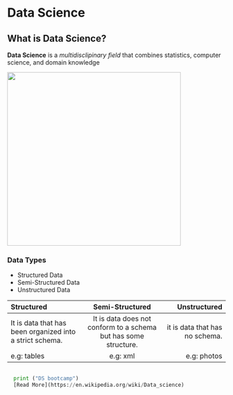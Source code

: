 # Data Science 
## What is Data Science?
**Data Science** is a *multidisclipinary field* that combines statistics, computer science, and domain knowledge

<img src=DS.png height='400' width='400'>

### Data Types

- Structured Data
- Semi-Structured Data
- Unstructured Data

| Structured      | Semi-Structured | Unstructured     |
| :---        |    :----:   |          ---: |
| It is data that has been organized into a strict schema.      |   It is data does not conform to a schema but has some structure. |  it is data that has no schema.  |
| e.g: tables  | e.g: xml  | e.g: photos |

```python

  print ("DS bootcamp")
  [Read More](https://en.wikipedia.org/wiki/Data_science)

```
